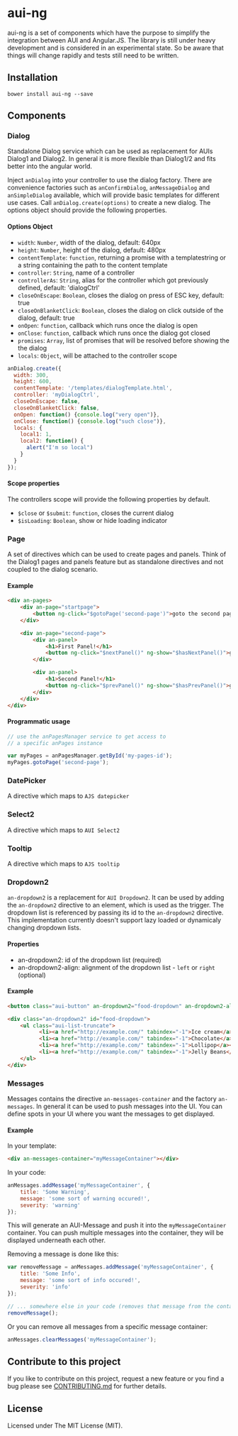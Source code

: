 # aui-ng

aui-ng is a set of components which have the purpose to simplify the integration between AUI and Angular.JS.
The library is still under heavy development and is considered in an experimental state. So be aware that
things will change rapidly and tests still need to be written.

## Installation

```
bower install aui-ng --save
```

## Components

### Dialog

Standalone Dialog service which can be used as replacement for AUIs Dialog1 and Dialog2.
In general it is more flexible than Dialog1/2 and fits better into the angular world.

Inject `anDialog` into your controller to use the dialog factory. There are convenience factories such as `anConfirmDialog`,
`anMessageDialog` and `anSimpleDialog` available, which will provide basic templates for different use cases. Call
`anDialog.create(options)` to create a new dialog. The options object should provide the following properties.

#### Options Object

* `width`: `Number`, width of the dialog, default: 640px
* `height`: `Number`, height of the dialog, default: 480px
* `contentTemplate`: `function`, returning a promise with a templatestring or a string containing the path to the content
template
* `controller`: `String`, name of a controller
* `controllerAs`: `String`, alias for the controller which got previously defined, default: 'dialogCtrl'
* `closeOnEscape`: `Boolean`, closes the dialog on press of ESC key, default: true
* `closeOnBlanketClick`: `Boolean`, closes the dialog on click outside of the dialog, default: true
* `onOpen`: `function`, callback which runs once the dialog is open
* `onClose`: `function`, callback which runs once the dialog got closed
* `promises`: `Array`, list of promises that will be resolved before showing the the dialog
* `locals`: `Object`, will be attached to the controller scope

```javascript
anDialog.create({
  width: 300,
  height: 600,
  contentTemplate: '/templates/dialogTemplate.html',
  controller: 'myDialogCtrl',
  closeOnEscape: false,
  closeOnBlanketClick: false,
  onOpen: function() {console.log("very open")},
  onClose: function() {console.log("such close")},
  locals: {
    local1: 1,
    local2: function() {
      alert("I'm so local")
    }
  }
});
```

#### Scope properties

The controllers scope will provide the following properties by default.

* `$close` or `$submit`: `function`, closes the current dialog
* `$isLoading`: `Boolean`, show or hide loading indicator

### Page

A set of directives which can be used to create pages and panels. Think of the Dialog1 pages and
panels feature but as standalone directives and not coupled to the dialog scenario.

#### Example

```html
<div an-pages>
    <div an-page="startpage">
        <button ng-click="$gotoPage('second-page')">goto the second page</button>
    </div>

    <div an-page="second-page">
        <div an-panel>
            <h1>First Panel!</h1>
            <button ng-click="$nextPanel()" ng-show="$hasNextPanel()">goto next panel</button>
        </div>

        <div an-panel>
            <h1>Second Panel!</h1>
            <button ng-click="$prevPanel()" ng-show="$hasPrevPanel()">goto prev panel</button>
        </div>
    </div>
</div>
```

#### Programmatic usage

```javascript
// use the anPagesManager service to get access to
// a specific anPages instance

var myPages = anPagesManager.getById('my-pages-id');
myPages.gotoPage('second-page');
```

### DatePicker

A directive which maps to `AJS datepicker`

### Select2

A directive which maps to `AUI Select2`

### Tooltip

A directive which maps to `AJS tooltip`

### Dropdown2

`an-dropdown2` is a replacement for `AUI Dropdown2`. It can be used by adding the `an-dropdown2` directive to an element,
which is used as the trigger. The dropdown list is referenced by passing its id to the `an-dropdown2` directive.
This implementation currently doesn't support lazy loaded or dynamicaly changing dropdown lists.

#### Properties

* an-dropdown2: id of the dropdown list (required)
* an-dropdown2-align: alignment of the dropdown list - `left` or `right` (optional)


#### Example

```html
<button class="aui-button" an-dropdown2="food-dropdown" an-dropdown2-align="left">eat</button>

<div class="an-dropdown2" id="food-dropdown">
    <ul class="aui-list-truncate">
          <li><a href="http://example.com/" tabindex="-1">Ice cream</a></li>
          <li><a href="http://example.com/" tabindex="-1">Chocolate</a></li>
          <li><a href="http://example.com/" tabindex="-1">Lollipop</a></li>
          <li><a href="http://example.com/" tabindex="-1">Jelly Beans</a></li>
    </ul>
</div>
```

### Messages

Messages contains the directive `an-messages-container` and the factory
`an-messages`. In general it can be used to push messages into the UI.
You can define spots in your UI where you want the messages to get displayed.

#### Example

In your template:

```html
<div an-messages-container="myMessageContainer"></div>
```

In your code:

```javascript
anMessages.addMessage('myMessageContainer', {
    title: 'Some Warning',
    message: 'some sort of warning occured!',
    severity: 'warning'
});
```

This will generate an AUI-Message and push it into the `myMessageContainer` container.
You can push multiple messages into the container, they will be displayed underneath
each other.

Removing a message is done like this:

```javascript
var removeMessage = anMessages.addMessage('myMessageContainer', {
    title: 'Some Info',
    message: 'some sort of info occured!',
    severity: 'info'
});

// ... somewhere else in your code (removes that message from the container):
removeMessage();
```

Or you can remove all messages from a specific message container:

```javascript
anMessages.clearMessages('myMessageContainer');
```

## Contribute to this project
If you like to contribute on this project, request a new feature or you find a bug please see [CONTRIBUTING.md](https://github.com/K15t/aui-ng/blob/master/CONTRIBUTING.md)
for further details.

## License
Licensed under The MIT License (MIT).
